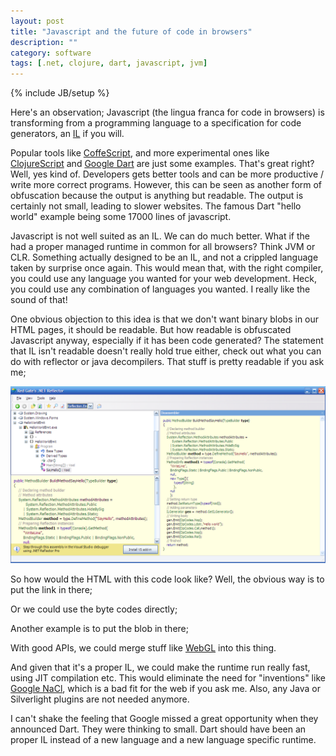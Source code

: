 ```yaml
---
layout: post
title: "Javascript and the future of code in browsers"
description: ""
category: software
tags: [.net, clojure, dart, javascript, jvm]
---
```

{% include JB/setup %}

Here's an observation; Javascript (the lingua franca for code in browsers) is transforming from a programming language to a specification for code generators, an <a href="http://en.wikipedia.org/wiki/Intermediate_language">IL</a> if you will.

Popular tools like <a href="http://jashkenas.github.com/coffee-script/">CoffeScript</a>, and more experimental ones like <a href="https://github.com/clojure/clojurescript/wiki">ClojureScript</a> and <a href="http://www.dartlang.org/">Google Dart</a> are just some examples. That's great right? Well, yes kind of. Developers gets better tools and can be more productive / write more correct programs. However, this can be seen as another form of obfuscation because the output is anything but readable. The output is certainly not small, leading to slower websites. The famous Dart "hello world" example being some 17000 lines of javascript.

Javascript is not well suited as an IL. We can do much better. What if the had a proper managed runtime in common for all browsers? Think JVM or CLR. Something actually designed to be an IL, and not a crippled language taken by surprise once again. This would mean that, with the right compiler, you could use any language you wanted for your web development. Heck, you could use any combination of languages you wanted. I really like the sound of that!

One obvious objection to this idea is that we don't want binary blobs in our HTML pages, it should be readable. But how readable is obfuscated Javascript anyway, especially if it has been code generated? The statement that IL isn't readable doesn't really hold true either, check out what you can do with reflector or java decompilers. That stuff is pretty readable if you ask me;
<p align="center"><img src="/assets/images/js/Reflection.Emit-Language.png"></p>

So how would the HTML with this code look like? Well, the obvious way is to put the link in there;
<script src="https://gist.github.com/1698056.js?file=link.html"> </script>
Or we could use the byte codes directly;
<script src="https://gist.github.com/1698056.js?file=bytecode-src.html"> </script>
Another example is to put the blob in there;
<script src="https://gist.github.com/1698056.js?file=bytecode.html"> </script>
With good APIs, we could merge stuff like <a href="http://en.wikipedia.org/wiki/WebGL">WebGL</a> into this thing.

And given that it's a proper IL, we could make the runtime run really fast, using JIT compilation etc. This would eliminate the need for "inventions" like <a href="http://code.google.com/chrome/nativeclient/">Google NaCl</a>, which is a bad fit for the web if you ask me. Also, any Java or Silverlight plugins are not needed anymore.

I can't shake the feeling that Google missed a great opportunity when they announced Dart. They were thinking to small. Dart should have been an proper IL instead of a new language and a new language specific runtime.